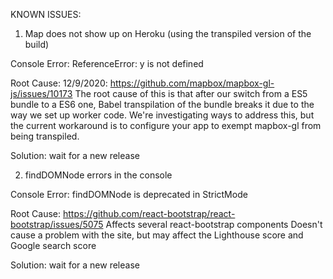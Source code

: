 KNOWN ISSUES:

1) Map does not show up on Heroku (using the transpiled version of the build)

Console Error: ReferenceError: y is not defined

Root Cause:
12/9/2020: https://github.com/mapbox/mapbox-gl-js/issues/10173
The root cause of this is that after our switch from a ES5 bundle to a ES6 one, Babel transpilation of the bundle breaks it due to the way we set up worker code. We're investigating ways to address this, but the current workaround is to configure your app to exempt mapbox-gl from being transpiled.

Solution: wait for a new release

2) findDOMNode errors in the console

Console Error: findDOMNode is deprecated in StrictMode

Root Cause:
https://github.com/react-bootstrap/react-bootstrap/issues/5075
Affects several react-bootstrap components
Doesn't cause a problem with the site, but may affect the Lighthouse score and Google search score

Solution: wait for a new release